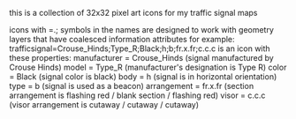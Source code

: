 this is a collection of 32x32 pixel art icons for my traffic signal maps

icons with =.; symbols in the names are designed to work with geometry layers that have coalesced information attributes
for example:
trafficsignal=Crouse_Hinds;Type_R;Black;h;b;fr.x.fr;c.c.c
is an icon with these properties:
manufacturer =	Crouse_Hinds	(signal manufactured by Crouse Hinds)
model =					Type_R				(manufacturer's designation is Type R)
color =					Black					(signal color is black)
body = 					h 						(signal is in horizontal orientation)
type = 					b 						(signal is used as a beacon)
arrangement = 	fr.x.fr 			(section arrangement is flashing red / blank section / flashing red)
visor = 				c.c.c					(visor arrangement is cutaway / cutaway / cutaway)
